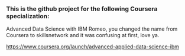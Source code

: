 ### This is the github project for the following Coursera specialization:

Advanced Data Science with IBM 
Romeo, you changed the name from Coursera to skillsnetwork and it was confusing at first, love ya.

https://www.coursera.org/launch/advanced-applied-data-science-ibm
